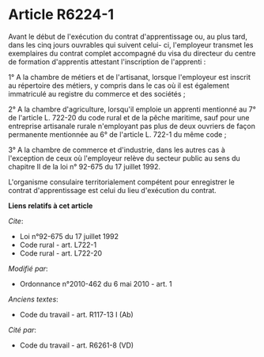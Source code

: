 # Article R6224-1

Avant le début de l'exécution du contrat d'apprentissage ou, au plus tard, dans les cinq jours ouvrables qui suivent celui-
ci, l'employeur transmet les exemplaires du contrat complet accompagné du visa du directeur du centre de formation
d'apprentis attestant l'inscription de l'apprenti : 

1° A la chambre de métiers et de l'artisanat, lorsque l'employeur est inscrit au répertoire des métiers, y compris dans le
cas où il est également immatriculé au registre du commerce et des sociétés ; 

2° A la chambre d'agriculture, lorsqu'il emploie un apprenti mentionné au 7° de l'article L. 722-20 du code rural et de la
pêche maritime, sauf pour une entreprise artisanale rurale n'employant pas plus de deux ouvriers de façon permanente
mentionnée au 6° de l'article L. 722-1 du même code ; 

3° A la chambre de commerce et d'industrie, dans les autres cas à l'exception de ceux où l'employeur relève du secteur public
au sens du  chapitre II de la loi n° 92-675 du 17 juillet 1992.

L'organisme consulaire territorialement compétent pour enregistrer le contrat d'apprentissage est celui du lieu d'exécution
du contrat.

**Liens relatifs à cet article**

_Cite_:

  - Loi n°92-675 du 17 juillet 1992
  - Code rural - art. L722-1
  - Code rural - art. L722-20

_Modifié par_:

  - Ordonnance n°2010-462 du 6 mai 2010 - art. 1

_Anciens textes_:

  - Code du travail - art. R117-13 I (Ab)

_Cité par_:

  - Code du travail - art. R6261-8 (VD)
